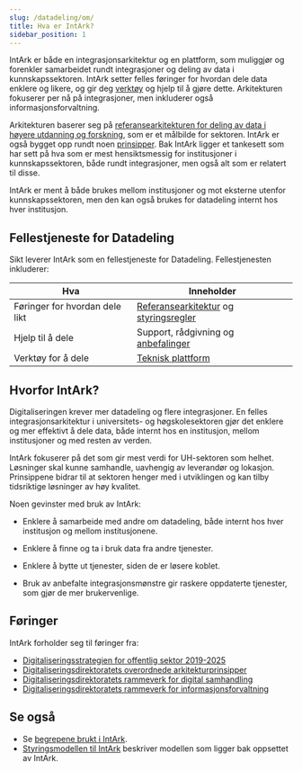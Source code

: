 ```yaml
---
slug: /datadeling/om/
title: Hva er IntArk?
sidebar_position: 1
---
```


IntArk er både en integrasjonsarkitektur og en plattform, som muliggjør og
forenkler samarbeidet rundt integrasjoner og deling av data i
kunnskapssektoren. IntArk setter felles føringer for hvordan dele data enklere
og likere, og gir deg [verktøy](/docs/datadeling/teknisk-plattform) og hjelp
til å gjøre dette. Arkitekturen fokuserer per nå på integrasjoner, men
inkluderer også informasjonsforvaltning.

Arkitekturen baserer seg på [referansearkitekturen for deling av data i høyere
utdanning og
forskning](https://unit-norge.github.io/unit-ra/main/B%C3%B8ker/Referansearkitektur%20for%20deling%20av%20data%20i%20h%C3%B8yere%20utdanning%20og%20forsking.html),
som er et målbilde for sektoren. IntArk er også bygget opp rundt noen
[prinsipper](/docs/datadeling/prinsippene/). Bak IntArk ligger et tankesett som
har sett på hva som er mest hensiktsmessig for institusjoner i
kunnskapssektoren, både rundt integrasjoner, men også alt som er relatert til
disse.

IntArk er ment å både brukes mellom institusjoner og mot eksterne utenfor
kunnskapssektoren, men den kan også brukes for datadeling internt hos hver
institusjon.

## Fellestjeneste for Datadeling

Sikt leverer IntArk som en fellestjeneste for Datadeling. Fellestjenesten
inkluderer:

| Hva | Inneholder |
| --- | --- |
| Føringer for hvordan dele likt | [Referansearkitektur] og [styringsregler] |
| Hjelp til å dele | Support, rådgivning og [anbefalinger] |
| Verktøy for å dele | [Teknisk plattform] |

<!-- TODO: sjekk om detaljane stemmer med tidlegare presentasjonar. Vurder å lage figur av det - vert finare. -->

[teknisk plattform]: /docs/datadeling/teknisk-plattform
[styringsregler]: /docs/datadeling/styringsregler
[referansearkitektur]: https://unit-norge.github.io/unit-ra/main/B%C3%B8ker/Referansearkitektur%20for%20deling%20av%20data%20i%20h%C3%B8yere%20utdanning%20og%20forsking.html
[anbefalinger]: /docs/datadeling/god-praksis


## Hvorfor IntArk?

Digitaliseringen krever mer datadeling og flere integrasjoner. En felles
integrasjonsarkitektur i universitets- og høgskolesektoren gjør det enklere og
mer effektivt å dele data, både internt hos en institusjon, mellom
institusjoner og med resten av verden.

IntArk fokuserer på det som gir mest verdi for UH-sektoren som helhet.
Løsninger skal kunne samhandle, uavhengig av leverandør og lokasjon.
Prinsippene bidrar til at sektoren henger med i utviklingen og kan tilby
tidsriktige løsninger av høy kvalitet.

Noen gevinster med bruk av IntArk:

* Enklere å samarbeide med andre om datadeling, både internt hos hver
institusjon og mellom institusjonene.

* Enklere å finne og ta i bruk data fra andre tjenester.

* Enklere å bytte ut tjenester, siden de er løsere koblet.

* Bruk av anbefalte integrasjonsmønstre gir raskere oppdaterte tjenester, som
gjør de mer brukervenlige.


## Føringer

IntArk forholder seg til føringer fra:

* [Digitaliseringsstrategien for offentlig sektor 2019-2025](https://www.regjeringen.no/no/dokumenter/en-digital-offentlig-sektor/id2653874/)
* [Digitaliseringsdirektoratets overordnede arkitekturprinsipper](https://www.digdir.no/digitalisering-og-samordning/overordnede-arkitekturprinsipper/1065)
* [Digitaliseringsdirektoratets rammeverk for digital samhandling](https://www.digdir.no/nasjonal-arkitektur/rammeverk-digital-samhandling/2148)
* [Digitaliseringsdirektoratets rammeverk for informasjonsforvaltning](https://www.digdir.no/informasjonsforvaltning/informasjonsforvaltning/2113)


## Se også

* Se [begrepene brukt i IntArk](/docs/datadeling/begreper/).
* [Styringsmodellen til IntArk](/docs/datadeling/om/styringsmodellen) beskriver modellen som ligger bak oppsettet av IntArk.
